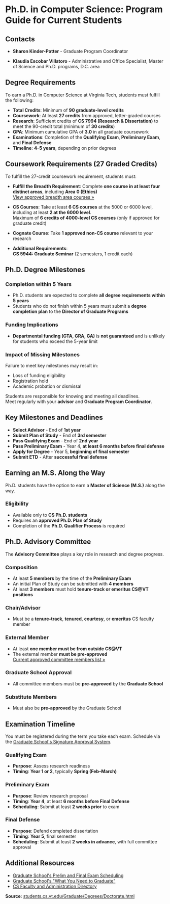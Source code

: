 # Ph.D. in Computer Science: Program Guide for Current Students

## Contacts

- **Sharon Kinder-Potter** - Graduate Program Coordinator

- **Klaudia Escobar Villatoro** - Administrative and Office Specialist, Master of Science and Ph.D. programs, D.C. area

## Degree Requirements

To earn a Ph.D. in Computer Science at Virginia Tech, students must fulfill the following:

- **Total Credits**: Minimum of **90 graduate-level credits**
- **Coursework**: At least **27 credits** from approved, letter-graded courses
- **Research**: Sufficient credits of **CS 7994 (Research & Dissertation)** to meet the 90-credit total (minimum of **30 credits**)
- **GPA**: Minimum cumulative GPA of **3.0** in all graduate coursework
- **Examinations**: Completion of the **Qualifying Exam**, **Preliminary Exam**, and **Final Defense**
- **Timeline**: **4–5 years**, depending on prior degrees

## Coursework Requirements (27 Graded Credits)

To fulfill the 27-credit coursework requirement, students must:

- **Fulfill the Breadth Requirement**: Complete **one course in at least four distinct areas**, including **Area 0 (Ethics)**  
  [View approved breadth area courses »](https://students.cs.vt.edu/Graduate/Degrees/Doctorate.html)

- **CS Courses**: Take at least **6 CS courses** at the 5000 or 6000 level, including at least **2 at the 6000 level**.  
  Maximum of **6 credits of 4000-level CS courses** (only if approved for graduate credit)

- **Cognate Course**: Take **1 approved non-CS course** relevant to your research

- **Additional Requirements**:  
  **CS 5944: Graduate Seminar** (2 semesters, 1 credit each)

## Ph.D. Degree Milestones

### Completion within 5 Years

- Ph.D. students are expected to complete **all degree requirements within 5 years**
- Students who do not finish within 5 years must submit a **degree completion plan** to the **Director of Graduate Programs**

### Funding Implications

- **Departmental funding (GTA, GRA, GA)** is **not guaranteed** and is unlikely for students who exceed the 5-year limit

### Impact of Missing Milestones

Failure to meet key milestones may result in:

- Loss of funding eligibility
- Registration hold
- Academic probation or dismissal

Students are responsible for knowing and meeting all deadlines.  
Meet regularly with your **advisor** and **Graduate Program Coordinator**.

## Key Milestones and Deadlines

- **Select Advisor** - End of **1st year**
- **Submit Plan of Study** - End of **3rd semester**
- **Pass Qualifying Exam** - End of **2nd year**
- **Pass Preliminary Exam** - Year 4, **at least 6 months before final defense**
- **Apply for Degree** - Year 5, **beginning of final semester**
- **Submit ETD** - After **successful final defense**

## Earning an M.S. Along the Way

Ph.D. students have the option to earn a **Master of Science (M.S.)** along the way.

### Eligibility

- Available only to **CS Ph.D. students**
- Requires an **approved Ph.D. Plan of Study**
- Completion of the **Ph.D. Qualifier Process** is required

## Ph.D. Advisory Committee

The **Advisory Committee** plays a key role in research and degree progress.

### Composition

- At least **5 members** by the time of the **Preliminary Exam**
- An initial Plan of Study can be submitted with **4 members**
- At least **3 members** must hold **tenure-track or emeritus CS@VT positions**

### Chair/Advisor

- Must be a **tenure-track**, **tenured**, **courtesy**, or **emeritus** CS faculty member

### External Member

- At least **one member must be from outside CS@VT**
- The external member **must be pre-approved**  
  [Current approved committee members list »](https://students.cs.vt.edu/Graduate/Degrees/Doctorate.html)

### Graduate School Approval

- All committee members must be **pre-approved** by the **Graduate School**

### Substitute Members

- Must also be **pre-approved** by the Graduate School

## Examination Timeline

You must be registered during the term you take each exam. Schedule via the [Graduate School's Signature Approval System](https://graduateschool.vt.edu/academics/what-you-need/etd.html).

### Qualifying Exam

- **Purpose**: Assess research readiness
- **Timing**: **Year 1 or 2**, typically **Spring (Feb–March)**

### Preliminary Exam

- **Purpose**: Review research proposal
- **Timing**: **Year 4**, at least **6 months before Final Defense**
- **Scheduling**: Submit at least **2 weeks prior** to exam

### Final Defense

- **Purpose**: Defend completed dissertation
- **Timing**: **Year 5**, final semester
- **Scheduling**: Submit at least **2 weeks in advance**, with full committee approval

## Additional Resources

- [Graduate School's Prelim and Final Exam Scheduling](https://graduateschool.vt.edu/academics/what-you-need/etd.html)
- [Graduate School's "What You Need to Graduate"](https://graduateschool.vt.edu/academics/what-you-need.html)
- [CS Faculty and Administration Directory](https://cs.vt.edu/People/Faculty.html)

**Source**: [students.cs.vt.edu/Graduate/Degrees/Doctorate.html](https://students.cs.vt.edu/Graduate/Degrees/Doctorate.html)

